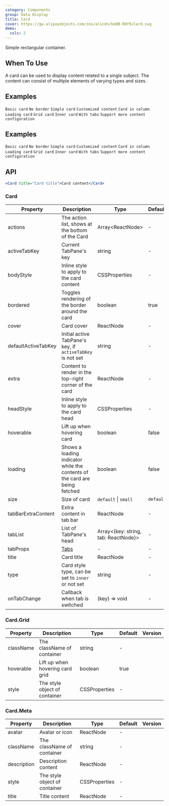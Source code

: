 ```yaml
---
category: Components
group: Data Display
title: Card
cover: https://gw.alipayobjects.com/zos/alicdn/keNB-R8Y9/Card.svg
demo:
  cols: 2
---
```


Simple rectangular container.

## When To Use

A card can be used to display content related to a single subject. The content can consist of multiple elements of varying types and sizes.

## Examples

<code src="./demo/basic.tsx">Basic card</code>
<code src="./demo/border-less.tsx">No border</code>
<code src="./demo/simple.tsx">Simple card</code>
<code src="./demo/flexible-content.tsx">Customized content</code>
<code src="./demo/in-column.tsx">Card in column</code>
<code src="./demo/loading.tsx">Loading card</code>
<code src="./demo/grid-card.tsx">Grid card</code>
<code src="./demo/inner.tsx">Inner card</code>
<code src="./demo/tabs.tsx">With tabs</code>
<code src="./demo/meta.tsx">Support more content configuration</code>

## Examples

<code src="./demo/basic.tsx">Basic card</code>
<code src="./demo/border-less.tsx">No border</code>
<code src="./demo/simple.tsx">Simple card</code>
<code src="./demo/flexible-content.tsx">Customized content</code>
<code src="./demo/in-column.tsx">Card in column</code>
<code src="./demo/loading.tsx">Loading card</code>
<code src="./demo/grid-card.tsx">Grid card</code>
<code src="./demo/inner.tsx">Inner card</code>
<code src="./demo/tabs.tsx">With tabs</code>
<code src="./demo/meta.tsx">Support more content configuration</code>

## API

```jsx
<Card title="Card title">Card content</Card>
```

### Card

| Property            | Description                                                                | Type                                    | Default   | Version |
| ------------------- | -------------------------------------------------------------------------- | --------------------------------------- | --------- | ------- |
| actions             | The action list, shows at the bottom of the Card                           | Array&lt;ReactNode>                     | -         |         |
| activeTabKey        | Current TabPane's key                                                      | string                                  | -         |         |
| bodyStyle           | Inline style to apply to the card content                                  | CSSProperties                           | -         |         |
| bordered            | Toggles rendering of the border around the card                            | boolean                                 | true      |         |
| cover               | Card cover                                                                 | ReactNode                               | -         |         |
| defaultActiveTabKey | Initial active TabPane's key, if `activeTabKey` is not set                 | string                                  | -         |         |
| extra               | Content to render in the top-right corner of the card                      | ReactNode                               | -         |         |
| headStyle           | Inline style to apply to the card head                                     | CSSProperties                           | -         |         |
| hoverable           | Lift up when hovering card                                                 | boolean                                 | false     |         |
| loading             | Shows a loading indicator while the contents of the card are being fetched | boolean                                 | false     |         |
| size                | Size of card                                                               | `default` \| `small`                    | `default` |         |
| tabBarExtraContent  | Extra content in tab bar                                                   | ReactNode                               | -         |         |
| tabList             | List of TabPane's head                                                     | Array&lt;{key: string, tab: ReactNode}> | -         |         |
| tabProps            | [Tabs](/components/tabs/#Tabs)                                             | -                                       | -         |         |
| title               | Card title                                                                 | ReactNode                               | -         |         |
| type                | Card style type, can be set to `inner` or not set                          | string                                  | -         |         |
| onTabChange         | Callback when tab is switched                                              | (key) => void                           | -         |         |

### Card.Grid

| Property  | Description                     | Type          | Default | Version |
| --------- | ------------------------------- | ------------- | ------- | ------- |
| className | The className of container      | string        | -       |         |
| hoverable | Lift up when hovering card grid | boolean       | true    |         |
| style     | The style object of container   | CSSProperties | -       |         |

### Card.Meta

| Property    | Description                   | Type          | Default | Version |
| ----------- | ----------------------------- | ------------- | ------- | ------- |
| avatar      | Avatar or icon                | ReactNode     | -       |         |
| className   | The className of container    | string        | -       |         |
| description | Description content           | ReactNode     | -       |         |
| style       | The style object of container | CSSProperties | -       |         |
| title       | Title content                 | ReactNode     | -       |         |
